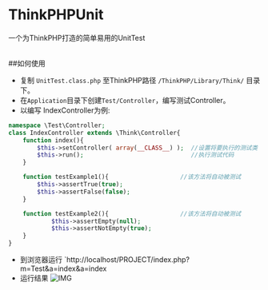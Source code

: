 # ThinkPHPUnit
一个为ThinkPHP打造的简单易用的UnitTest  <br />
<br />


##如何使用
* 复制 `UnitTest.class.php` 至ThinkPHP路径  `/ThinkPHP/Library/Think/` 目录下。
* 在`Application`目录下创建`Test/Controller`，编写测试Controller。
* 以编写 IndexController为例:
```PHP
namespace \Test\Controller;
class IndexController extends \Think\Controller{
    function index(){
        $this->setController( array(__CLASS__) );  //设置将要执行的测试类
        $this->run();                              //执行测试代码
    }

    function testExample1(){                    //该方法将自动被测试
        $this->assertTrue(true);
        $this->assertFalse(false);
    }

    function testExample2(){                    //该方法将自动被测试
            $this->assertEmpty(null);
            $this->assertNotEmpty(true);
    }
}
```
* 到浏览器运行 `http://localhost/PROJECT/index.php?m=Test&a=index&a=index
* 运行结果
![IMG](https://raw.githubusercontent.com/hizt/ThinkPHPUnit/master/result.png)